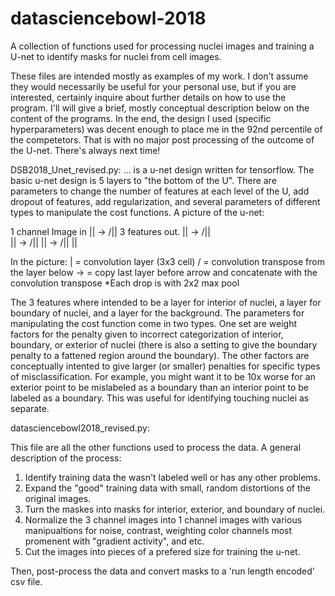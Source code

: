 # datasciencebowl-2018
A collection of functions used for processing nuclei images and training a U-net to identify masks for nuclei from cell images. 

These files are intended mostly as examples of my work. I don't assume they would necessarily be useful for your personal 
use, but if you are interested, certainly inquire about further details on how to use the program. I'll will give a brief, 
mostly conceptual description below on the content of the programs. In the end, the design I used (specific hyperparameters)
was decent enough to place me in the 92nd percentile of the competetors. That is with no major post processing of the outcome
of the U-net. There's always next time! 


DSB2018_Unet_revised.py:
... is a u-net design written for tensorflow. The basic u-net design is 5 layers to "the bottom of the U". 
There are parameters to change the number of features at each level of the U, add dropout of features, add regularization,
and several parameters of different types to manipulate the cost functions. A picture of the u-net:

1 channel Image in ||          ->     /|| 3 features out.
                     ||       ->    /||  
                       ||    ->   /||
                         || ->  /||
                             ||    
       
In the picture: | = convolution layer (3x3 cell)
                / = convolution transpose from the layer below 
                -> = copy last layer before arrow and concatenate with the convolution transpose 
                   *Each drop is with 2x2 max pool
                   
The 3 features where intended to be a layer for interior of nuclei, a layer for boundary of nuclei, and a layer for the
background. The parameters for manipulating the cost function come in two types. One set are weight factors for 
the penalty given to incorrect categorization of interior, boundary, or exterior of nuclei (there is also a setting to 
give the boundary penalty to a fattened region around the boundary). The other factors are conceptually intented to give larger
(or smaller) penalties for specific types of misclassification. For example, you might want it to be 10x worse for an exterior 
point to be mislabeled as a boundary than an interior point to be labeled as a boundary. This was useful for identifying 
touching nuclei as separate. 

datasciencebowl2018_revised.py:

This file are all the other functions used to process the data. A general description of the process:
1) Identify training data the wasn't labeled well or has any other problems.
2) Expand the "good" training data with small, random distortions of the original images.
3) Turn the maskes into masks for interior, exterior, and boundary of nuclei.
4) Normalize the 3 channel images into 1 channel images with various manipualtions for noise, contrast, weighting color channels
most promenent with "gradient activity", and etc. 
5) Cut the images into pieces of a prefered size for training the u-net. 

Then, post-process the data and convert masks to a 'run length encoded' csv file. 
                
